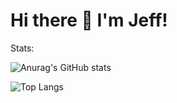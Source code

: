 # Hi there 👋 I'm Jeff!
Stats:

![Anurag's GitHub stats](https://github-readme-stats.vercel.app/api?username=Jeff-Ing&show_icons=true&theme=tokyonight)

![Top Langs](https://github-readme-stats.vercel.app/api/top-langs/?username=Jeff-Ing&layout=compact&theme=tokyonight)
